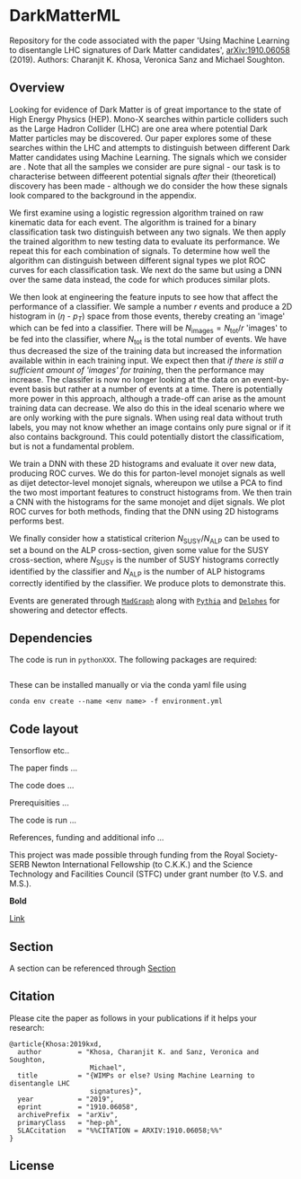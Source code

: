 # DarkMatterML
Repository for the code associated with the paper 'Using Machine Learning to disentangle LHC signatures of Dark Matter candidates', [arXiv:1910.06058](https://arxiv.org/abs/1910.06058) (2019). Authors: Charanjit K. Khosa, Veronica Sanz and Michael Soughton.

## Overview
Looking for evidence of Dark Matter is of great importance to the state of High Energy Physics (HEP). Mono-X searches within particle colliders such as the Large Hadron Collider (LHC) are one area where potential Dark Matter particles may be discovered. Our paper explores some of these searches within the LHC and attempts to distinguish between different Dark Matter candidates using Machine Learning. The signals which we consider are  . Note that all the samples we consider are pure signal - our task is to characterise between diffeerent potential signals *after* their (theoretical) discovery has been made - although we do consider the how these signals look compared to the background in the appendix.

We first examine using a logistic regression algorithm trained on raw kinematic data for each event. The algorithm is trained for a binary classification task two distinguish between any two signals. We then apply the trained algorithm to new testing data to evaluate its performance. We repeat this for each combination of signals. To determine how well the algorithm can distinguish between different signal types we plot ROC curves for each classification task. We next do the same but using a DNN over the same data instead, the code for which produces similar plots.

We then look at engineering the feature inputs to see how that affect the performance of a classifier. We sample a number $r$ events and produce a 2D histogram in ($\eta$ - $p_T$) space from those events, thereby creating an 'image' which can be fed into a classifier. There will be $N_\text{images} = N_\text{tot}/r$ 'images' to be fed into the classifier, where $N_\text{tot}$ is the total number of events. We have thus decreased the size of the training data but increased the information available within in each training input. We expect then that *if there is still a sufficient amount of 'images' for training*, then the performance may increase. The classifer is now no longer looking at the data on an event-by-event basis but rather at a number of events at a time. There is potentially more power in this approach, although a trade-off can arise as the amount training data can decrease. We also do this in the ideal scenario where we are only working with the pure signals. When using real data without truth labels, you may not know whether an image contains only pure signal or if it also contains background. This could potentially distort the classificatiom, but is not a fundamental problem.

We train a DNN with these 2D histograms and evaluate it over new data, producing ROC curves. We do this for parton-level monojet signals as well as dijet detector-level monojet signals, whereupon we utilse a PCA to find the two most important features to construct histograms from. We then train a CNN with the histograms for the same monojet and dijet signals. We plot ROC curves for both methods, finding that the DNN using 2D histograms performs best.

We finally consider how a statistical criterion $N_\text{SUSY}/N_\text{ALP}$ can be used to set a bound on the ALP cross-section, given some value for the SUSY cross-section, where $N_\text{SUSY}$ is the number of SUSY histograms correctly identified by the classifier and $N_\text{ALP}$ is the number of ALP histograms correctly identified by the classifier. We produce plots to demonstrate this.

Events are generated through [`MadGraph`](https://arxiv.org/abs/1106.0522) along with [`Pythia`](https://arxiv.org/abs/0710.3820) and [`Delphes`](https://arxiv.org/abs/1307.6346) for showering and detector effects. 

## Dependencies

The code is run in `pythonXXX`. The following packages are required:

```

```

These can be installed manually or via the conda yaml file using

```
conda env create --name <env name> -f environment.yml
```

## Code layout

Tensorflow etc..

The paper finds ...

The code does ...

Prerequisities ...

The code is run ...

References, funding and additional info ...

This project was made possible through funding from the Royal Society-SERB Newton International Fellowship (to C.K.K.) and the Science Technology and Facilities Council (STFC) under grant number (to V.S. and M.S.).

**Bold**

[Link](https://www.wikipedia.org)

## Section

A section can be referenced through [Section](#section)






## Citation
Please cite the paper as follows in your publications if it helps your research:

    @article{Khosa:2019kxd,
      author         = "Khosa, Charanjit K. and Sanz, Veronica and Soughton,
                        Michael",
      title          = "{WIMPs or else? Using Machine Learning to disentangle LHC
                        signatures}",
      year           = "2019",
      eprint         = "1910.06058",
      archivePrefix  = "arXiv",
      primaryClass   = "hep-ph",
      SLACcitation   = "%%CITATION = ARXIV:1910.06058;%%"
    }

## License
